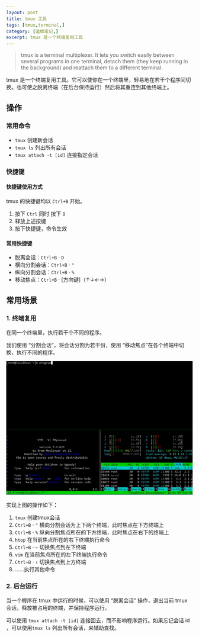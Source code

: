 ```yaml
---
layout: post
title: tmux 工具
tags: [tmux,terminal,]
category: [运维笔记,]
excerpt: tmux 是一个终端复用工具
---
```



> tmux is a terminal multiplexer. It lets you switch easily between several programs in one terminal, detach them (they keep running in the background) and reattach them to a different terminal.

tmux 是一个终端复用工具。它可以使你在一个终端里，轻易地在若干个程序间切换。也可使之脱离终端（在后台保持运行）然后将其重连到其他终端上。

## 操作

### 常用命令

- `tmux` 创建新会话
- `tmux ls` 列出所有会话
- `tmux attach -t [id]` 连接指定会话

### 快捷键

#### 快捷键使用方式

tmux 的快捷键均以 `Ctrl+B` 开始。

1. 按下 `Ctrl` 同时 按下 `B`
2. 释放上述按键
3. 按下快捷键，命令生效

#### 常用快捷键


- 脱离会话：`Ctrl+B` · `D`
- 横向分割会话：`Ctrl+B` · `"`
- 纵向分割会话：`Ctrl+B` · `%`
- 移动焦点：`Ctrl+B` · [方向键]（↑↓←→）

## 常用场景

### 1. 终端复用

在同一个终端里，执行若干个不同的程序。  

我们使用 “分割会话”，将会话分割为若干份，使用 “移动焦点”在各个终端中切换，执行不同的程序。

![终端复用](/assets/images/tmux/终端复用.jpg)

实现上图的操作如下：

1. `tmux` 创建tmux会话
2. `Ctrl+B` · `"` 横向分割会话为上下两个终端，此时焦点在下方终端上
3. `Ctrl+B` · `%` 纵向分割焦点所在的下方终端，此时焦点在右下的终端上
4. `htop` 在当前焦点所在的右下终端执行命令
5. `Ctrl+B` · `←` 切换焦点到左下终端
6. `vim` 在当前焦点所在的左下终端执行命令
7. `Ctrl+B` · `↑` 切换焦点到上方终端
8. ……执行其他命令

### 2. 后台运行

当一个程序在 tmux 中运行的时候，可以使用 “脱离会话” 操作，退出当前 tmux 会话，释放被占用的终端，并保持程序运行。

可以使用 `tmux attach -t [id]` 连接回去，而不影响程序运行。如果忘记会话 id ，可以使用`tmux ls` 列出所有会话，来辅助查找。
